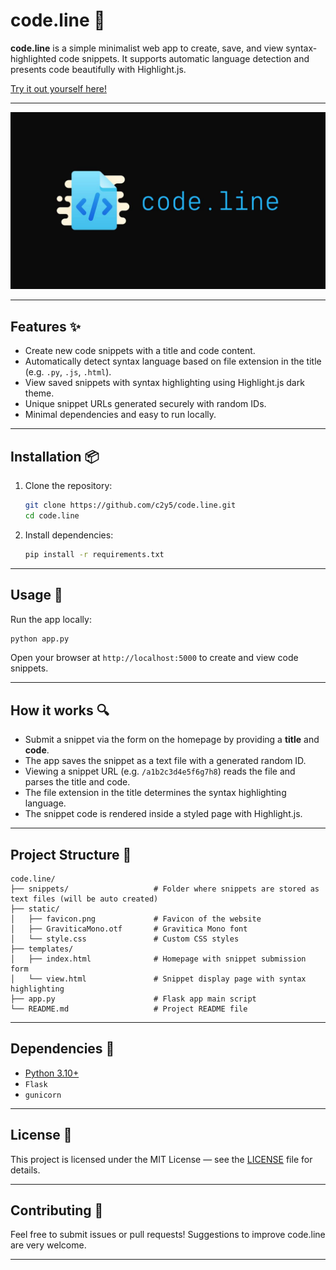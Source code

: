 # code.line 📝

**code.line** is a simple minimalist web app to create, save, and view syntax-highlighted code snippets. It supports automatic language detection and presents code beautifully with Highlight.js.

[Try it out yourself here!](https://codeline.iamsky.hackclub.app)

---

![Banner](./img/CodeLineBanner.jpg)

---

## Features ✨

* Create new code snippets with a title and code content.
* Automatically detect syntax language based on file extension in the title (e.g. `.py`, `.js`, `.html`).
* View saved snippets with syntax highlighting using Highlight.js dark theme.
* Unique snippet URLs generated securely with random IDs.
* Minimal dependencies and easy to run locally.

---

## Installation 📦

1. Clone the repository:

   ```bash
   git clone https://github.com/c2y5/code.line.git
   cd code.line
   ```

2. Install dependencies:

   ```bash
   pip install -r requirements.txt
    ```

---

## Usage 🚀

Run the app locally:

```bash
python app.py
```

Open your browser at `http://localhost:5000` to create and view code snippets.

---

## How it works 🔍

* Submit a snippet via the form on the homepage by providing a **title** and **code**.
* The app saves the snippet as a text file with a generated random ID.
* Viewing a snippet URL (e.g. `/a1b2c3d4e5f6g7h8`) reads the file and parses the title and code.
* The file extension in the title determines the syntax highlighting language.
* The snippet code is rendered inside a styled page with Highlight.js.

---

## Project Structure 📂

```
code.line/
├── snippets/                   # Folder where snippets are stored as text files (will be auto created)
├── static/
│   ├── favicon.png             # Favicon of the website
│   ├── GraviticaMono.otf       # Gravitica Mono font
│   └── style.css               # Custom CSS styles
├── templates/
│   ├── index.html              # Homepage with snippet submission form
│   └── view.html               # Snippet display page with syntax highlighting
├── app.py                      # Flask app main script
└── README.md                   # Project README file
```

---

## Dependencies 🔨

* [Python 3.10+](https://python.org)
* `Flask`
* `gunicorn`

---

## License 📄

This project is licensed under the MIT License — see the [LICENSE](./LICENSE) file for details.

---

## Contributing 🤝

Feel free to submit issues or pull requests! Suggestions to improve code.line are very welcome.

---
